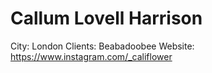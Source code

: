 # Callum Lovell Harrison

City: London
Clients: Beabadoobee
Website: https://www.instagram.com/_califlower
